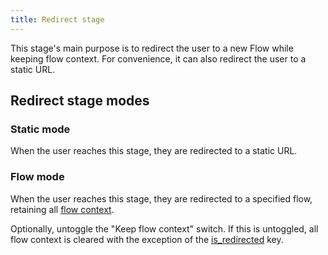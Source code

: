 ```yaml
---
title: Redirect stage
---
```


This stage's main purpose is to redirect the user to a new Flow while keeping flow context. For convenience, it can also redirect the user to a static URL.

## Redirect stage modes

### Static mode

When the user reaches this stage, they are redirected to a static URL.

### Flow mode

When the user reaches this stage, they are redirected to a specified flow, retaining all [flow context](../../flow/context).

Optionally, untoggle the "Keep flow context" switch. If this is untoggled, all flow context is cleared with the exception of the [is_redirected](../../flow/context#is_redirected-flow-object) key.
